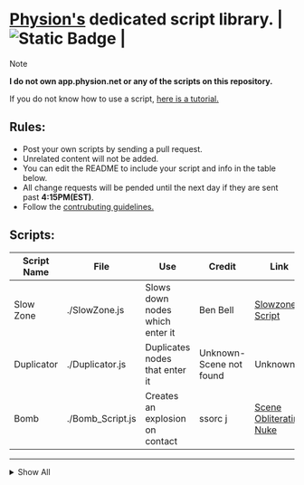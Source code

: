
# [Physion's](https://app.physion.net) dedicated script library. | ![Static Badge](https://img.shields.io/badge/Status%3A-Incomplete-orange?style=flat-square&labelColor=black) |

>[!NOTE]  
__I do not own app.physion.net or any of the scripts on this repository.__  

If you do not know how to use a script, [here is a tutorial.](https://github.com/nikoniko78/scripts-java-physion/blob/main/Other/HOW_TO_USE.md)

## Rules:  
- Post your own scripts by sending a pull request.
- Unrelated content will not be added.
- You can edit the README to include your script and info in the table below.
- All change requests will be pended until the next day if they are sent past **4:15PM(EST)**.
- Follow the [contrubuting guidelines.](https://github.com/nikoniko78/scripts-java-physion/blob/main/Other/DOCS/CONTRIBUTING.md)


## Scripts:

| Script Name | File         | Use                         | Credit                       | Link              |Note                |
|-------------|--------------|-----------------------------|----------------------------|---------------------|--------------------|
|Slow Zone| ./SlowZone.js  | Slows down nodes which enter it | Ben Bell | [Slowzone Script](https://app.physion.net/scenes/slowzone-script)|Properties can be adjusted in script|
|Duplicator|./Duplicator.js|Duplicates nodes that enter it|Unknown-Scene not found|Unknown|Could not find original creator|
|Bomb|./Bomb_Script.js|Creates an explosion on contact|ssorc j| [Scene Obliterating Nuke](https://app.physion.net/scenes/scene-obliterating-nuke)|Properties can be adjusted in script|
---

<details> <summary>Show All</summary>

<br>

| Script Name | File         | Use                         | Credit                       | Link              |Note                |
|-------------|--------------|-----------------------------|----------------------------|---------------------|--------------------|
|Engine Spring|./EngineSpring.js|Creates a spring which acts like fuel combustion in an engine|Aiden Ravenshea|[Car+Engine!](https://app.physion.net/scenes/car-engine-1qItEQwO-)|Specialized script|
|Expand And Split|./ExpandAndSplit.js|Makes a circle expand and duplicate infinitely|ssorc j|[expand and split](https://app.physion.net/scenes/expand-and-split)|Not intended for actual use|
|Laser|./Laser_Script--Vector.js|Creates a raytraced beam|Box|[Laser (test)](https://app.physion.net/scenes/laser-test)|Properties can be adjusted in script|
|Self Driver|./SelfDriver.js|A car with raytraced circles that can solve mazes|Aiden Ravenshea|[Car VS Maze!](https://app.physion.net/scenes/car-vs-maze)|This scene is featured|
|Snake Game|./SnakeGame.js|Creates the popular game Snake on physion.|Dimitris|[Snake Game](https://app.physion.net/scenes/snake-game)|Follow instructions on script to use|
|Teleporter|./Teleporter.js|Teleports objects to another specified node|Dimitris|[Teleporters](https://app.physion.net/scenes/teleporters)|Type the exit node ID into the space provided|
|Timer|./Timer.js|Starts a timer from a text node|Sirfryingpan|[Timer Script(Free to use)](https://app.physion.net/scenes/timer-script-free-to-use)|Default is 5 minutes. Follow instructions on script to change|

</details>


<!--<p>Text on the left <img align="right" src="![Static Badge](https://img.shields.io/badge/Status%3A-Available-brightgreen?style=flat-square)"></p>-->
